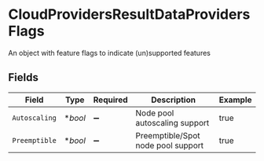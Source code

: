 # CloudProvidersResultDataProvidersFlags

An object with feature flags to indicate (un)supported features


## Fields

| Field                              | Type                               | Required                           | Description                        | Example                            |
| ---------------------------------- | ---------------------------------- | ---------------------------------- | ---------------------------------- | ---------------------------------- |
| `Autoscaling`                      | **bool*                            | :heavy_minus_sign:                 | Node pool autoscaling support      | true                               |
| `Preemptible`                      | **bool*                            | :heavy_minus_sign:                 | Preemptible/Spot node pool support | true                               |
